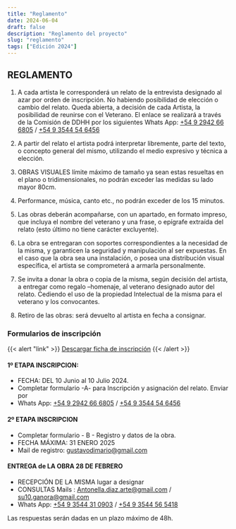 ```yaml
---
title: "Reglamento"
date: 2024-06-04
draft: false
description: "Reglamento del proyecto"
slug: "reglamento"
tags: ["Edición 2024"]
---
```


## REGLAMENTO


1. A cada artista le corresponderá un relato de la entrevista designado al azar por orden de inscripción. No habiendo posibilidad de elección o cambio del relato.
  Queda abierta, a decisión de cada Artista, la posibilidad de  reunirse  con el Veterano. El enlace se realizará a través de  la Comisión de DDHH por  los siguientes  Whats App: 
   [+54 9 2942 66 6805](https://wa.me/+5492942666805) / [+54 9 3544 54 6456](https://wa.me/+5493544546456) 

2. A partir del relato el artista podrá interpretar libremente, parte del texto, o concepto general del mismo, utilizando el medio expresivo y técnica a elección.
3. OBRAS VISUALES  límite máximo de tamaño ya sean estas resueltas  en el plano o tridimensionales, no podrán exceder las medidas su lado mayor 80cm.
4. Performance, música, canto etc., no podrán exceder de los 15 minutos.
5. Las obras deberán acompañarse, con un apartado,  en  formato impreso,  que incluya  el nombre del veterano y una frase, o epígrafe extraída del  relato (esto último no tiene carácter excluyente). 
6. La obra se entregaran  con soportes correspondientes a la necesidad de la misma, y garanticen la seguridad y manipulación al ser expuestas. En el caso que la obra sea una instalación, o posea una distribución visual específica,  el artista se comprometerá a armarla personalmente. 
7. Se invita a donar la obra o copia de la misma, según decisión del artista, a entregar como  regalo –homenaje,  al veterano designado autor del relato. Cediendo el uso de la propiedad Intelectual de la misma para el veterano y los convocantes.
8. Retiro de las obras: será devuelto al artista en fecha a consignar.

### Formularios  de inscripción

{{< alert "link" >}}
[Descargar ficha de inscripción](../inscripcion/ficha_de_inscripcion.docx)
{{< /alert >}}


#### 1º  ETAPA INSCRIPCION:
	
- FECHA: DEL 10 Junio al 10 Julio 2024.
- Completar formulario  -A- para  Inscripción y asignación del relato.  Enviar por 
- Whats App: [+54 9 2942 66 6805](https://wa.me/+5492942666805) / [+54 9 3544 54 6456](https://wa.me/+5493544546456) 

#### 2º ETAPA INSCRIPCION 

- Completar formulario - B - Registro y datos de la obra. 
- FECHA MÁXIMA: 31 ENERO 2025
- Mail de registro:   [gustavodimario@gmail.com](mailto:gustavodimario@gmail.com)

#### ENTREGA de  LA OBRA 28 DE FEBRERO

- RECEPCIÓN DE LA MISMA lugar a designar
- CONSULTAS   Mails :  [Antonella.diaz.arte@gmail.com](mailto:Antonella.diaz.arte@gmail.com)   /  [su10.ganora@gmail.com](mailto:su10.ganora@gmail.com)
- Whats App: [+54 9 3544 31 0903](https://wa.me/+5493544310903) / [+54 9 3544 56 5418](https://wa.me/+5493544565418)


Las respuestas serán dadas en un plazo máximo de 48h.
